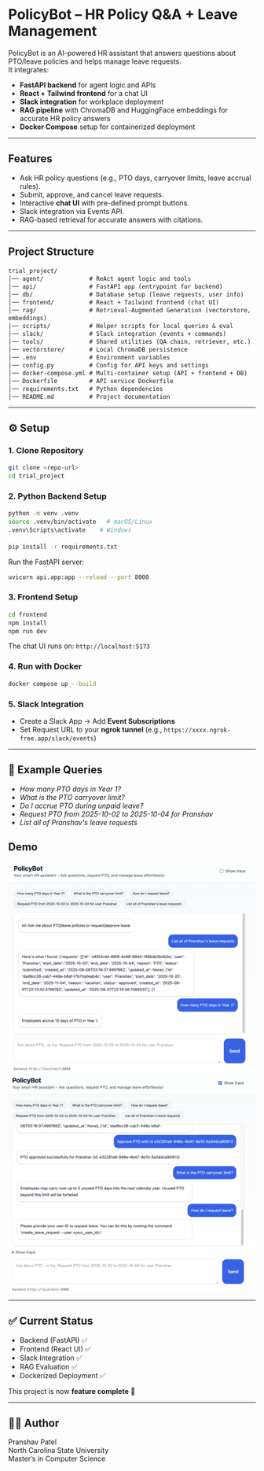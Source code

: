 # PolicyBot – HR Policy Q&A + Leave Management

PolicyBot is an AI-powered HR assistant that answers questions about PTO/leave policies and helps manage leave requests.  
It integrates:
- **FastAPI backend** for agent logic and APIs
- **React + Tailwind frontend** for a chat UI
- **Slack integration** for workplace deployment
- **RAG pipeline** with ChromaDB and HuggingFace embeddings for accurate HR policy answers
- **Docker Compose** setup for containerized deployment

---

## Features
- Ask HR policy questions (e.g., PTO days, carryover limits, leave accrual rules).
- Submit, approve, and cancel leave requests.
- Interactive **chat UI** with pre-defined prompt buttons.
- Slack integration via Events API.
- RAG-based retrieval for accurate answers with citations.

---

## Project Structure
```
trial_project/
│── agent/             # ReAct agent logic and tools
│── api/               # FastAPI app (entrypoint for backend)
│── db/                # Database setup (leave requests, user info)
│── frontend/          # React + Tailwind frontend (chat UI)
│── rag/               # Retrieval-Augmented Generation (vectorstore, embeddings)
│── scripts/           # Helper scripts for local queries & eval
│── slack/             # Slack integration (events + commands)
│── tools/             # Shared utilities (QA chain, retriever, etc.)
│── vectorstore/       # Local ChromaDB persistence
│── .env               # Environment variables
│── config.py          # Config for API keys and settings
│── docker-compose.yml # Multi-container setup (API + frontend + DB)
│── Dockerfile         # API service Dockerfile
│── requirements.txt   # Python dependencies
│── README.md          # Project documentation
```

---

## ⚙️ Setup

### 1. Clone Repository
```bash
git clone <repo-url>
cd trial_project
```

### 2. Python Backend Setup
```bash
python -m venv .venv
source .venv/bin/activate   # macOS/Linux
.venv\Scripts\activate    # Windows

pip install -r requirements.txt
```

Run the FastAPI server:
```bash
uvicorn api.app:app --reload --port 8000
```

### 3. Frontend Setup
```bash
cd frontend
npm install
npm run dev
```

The chat UI runs on: `http://localhost:5173`

### 4. Run with Docker
```bash
docker compose up --build
```

### 5. Slack Integration
- Create a Slack App → Add **Event Subscriptions**
- Set Request URL to your **ngrok tunnel** (e.g., `https://xxxx.ngrok-free.app/slack/events`)

---

## 🧪 Example Queries
- *How many PTO days in Year 1?*
- *What is the PTO carryover limit?*
- *Do I accrue PTO during unpaid leave?*
- *Request PTO from 2025-10-02 to 2025-10-04 for Pranshav*
- *List all of Pranshav's leave requests*

## Demo
![PolicyBot Demo](demo/one.png)
![PolicyBot Demo](demo/two.png)

---

## ✅ Current Status
- Backend (FastAPI) ✅
- Frontend (React UI) ✅
- Slack Integration ✅
- RAG Evaluation ✅
- Dockerized Deployment ✅

This project is now **feature complete** 🎉

---

## 👨‍💻 Author
Pranshav Patel  
North Carolina State University  
Master’s in Computer Science 
